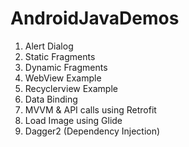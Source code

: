 # AndroidJavaDemos
1. Alert Dialog
2. Static Fragments
3. Dynamic Fragments
4. WebView Example
5. Recyclerview Example
6. Data Binding
7. MVVM & API calls using Retrofit
8. Load Image using Glide
9. Dagger2 (Dependency Injection)
